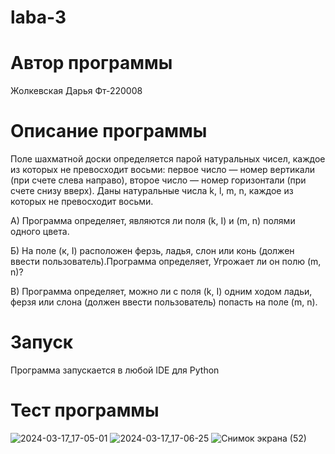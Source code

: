 # laba-3
# Автор программы
Жолкевская Дарья Фт-220008
# Описание программы 
Поле шахматной доски определяется парой натуральных чисел,
каждое из которых не превосходит восьми:
первое число — номер вертикали (при счете слева направо),
второе число — номер горизонтали (при счете снизу вверх).
Даны натуральные числа k, l, m, n,
каждое из которых не превосходит восьми.

А) Программа определяет, являются ли поля (k, I) и (m, n) полями одного цвета.

Б) На поле (к, I) расположен ферзь, ладья, слон или конь (должен ввести пользователь).Программа определяет, Угрожает ли он полю (m, n)?

В) Программа определяет, можно ли с поля (k, I) одним ходом ладьи, ферзя или слона (должен ввести пользователь) попасть на поле (m, n). 


# Запуск
Программа запускается в любой IDE для Python

# Тест программы 
![2024-03-17_17-05-01](https://github.com/Zholkevskayaa/laba-3-/assets/163730600/317b0bc9-c025-4da5-aba5-3840bddb8122)
![2024-03-17_17-06-25](https://github.com/Zholkevskayaa/laba-3-/assets/163730600/e8d1479a-0820-4e7f-a5b1-8de40d92e31f)
![Снимок экрана (52)](https://github.com/Zholkevskayaa/laba-3-/assets/163730600/4b783485-eb27-4bda-9b17-65347e98a1df)
